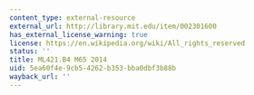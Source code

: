 ```yaml
---
content_type: external-resource
external_url: http://library.mit.edu/item/002301600
has_external_license_warning: true
license: https://en.wikipedia.org/wiki/All_rights_reserved
status: ''
title: ML421.B4 M65 2014
uid: 5ea60f4e-9cb5-4262-b353-bba0dbf3b88b
wayback_url: ''
---
```

